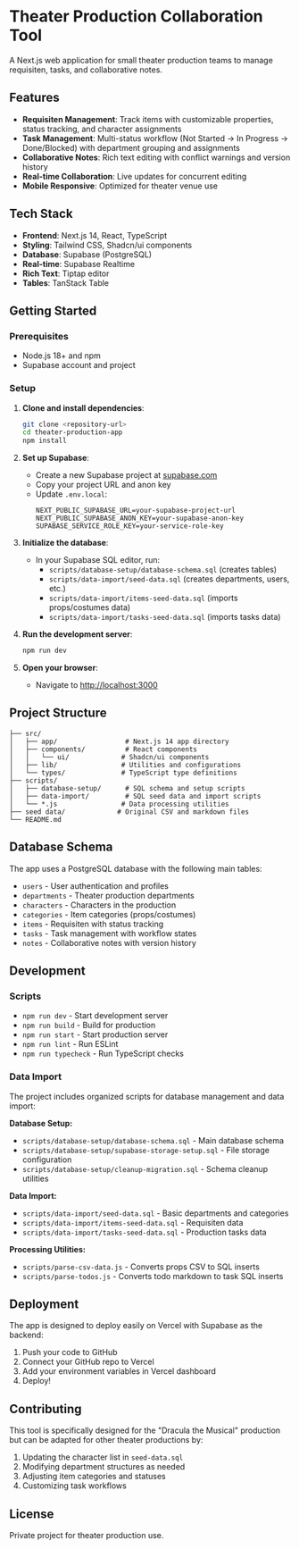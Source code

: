 # Theater Production Collaboration Tool

A Next.js web application for small theater production teams to manage requisiten, tasks, and collaborative notes.

## Features

- **Requisiten Management**: Track items with customizable properties, status tracking, and character assignments
- **Task Management**: Multi-status workflow (Not Started → In Progress → Done/Blocked) with department grouping and assignments
- **Collaborative Notes**: Rich text editing with conflict warnings and version history
- **Real-time Collaboration**: Live updates for concurrent editing
- **Mobile Responsive**: Optimized for theater venue use

## Tech Stack

- **Frontend**: Next.js 14, React, TypeScript
- **Styling**: Tailwind CSS, Shadcn/ui components
- **Database**: Supabase (PostgreSQL)
- **Real-time**: Supabase Realtime
- **Rich Text**: Tiptap editor
- **Tables**: TanStack Table

## Getting Started

### Prerequisites

- Node.js 18+ and npm
- Supabase account and project

### Setup

1. **Clone and install dependencies**:
   ```bash
   git clone <repository-url>
   cd theater-production-app
   npm install
   ```

2. **Set up Supabase**:
   - Create a new Supabase project at [supabase.com](https://supabase.com)
   - Copy your project URL and anon key
   - Update `.env.local`:
     ```env
     NEXT_PUBLIC_SUPABASE_URL=your-supabase-project-url
     NEXT_PUBLIC_SUPABASE_ANON_KEY=your-supabase-anon-key
     SUPABASE_SERVICE_ROLE_KEY=your-service-role-key
     ```

3. **Initialize the database**:
   - In your Supabase SQL editor, run:
     - `scripts/database-setup/database-schema.sql` (creates tables)
     - `scripts/data-import/seed-data.sql` (creates departments, users, etc.)
     - `scripts/data-import/items-seed-data.sql` (imports props/costumes data)
     - `scripts/data-import/tasks-seed-data.sql` (imports tasks data)

4. **Run the development server**:
   ```bash
   npm run dev
   ```

5. **Open your browser**:
   - Navigate to [http://localhost:3000](http://localhost:3000)

## Project Structure

```
├── src/
│   ├── app/                 # Next.js 14 app directory
│   ├── components/          # React components
│   │   └── ui/             # Shadcn/ui components
│   ├── lib/                # Utilities and configurations
│   └── types/              # TypeScript type definitions
├── scripts/
│   ├── database-setup/      # SQL schema and setup scripts
│   ├── data-import/         # SQL seed data and import scripts
│   └── *.js                # Data processing utilities
├── seed data/             # Original CSV and markdown files
└── README.md
```

## Database Schema

The app uses a PostgreSQL database with the following main tables:

- `users` - User authentication and profiles
- `departments` - Theater production departments
- `characters` - Characters in the production
- `categories` - Item categories (props/costumes)
- `items` - Requisiten with status tracking
- `tasks` - Task management with workflow states
- `notes` - Collaborative notes with version history

## Development

### Scripts

- `npm run dev` - Start development server
- `npm run build` - Build for production
- `npm run start` - Start production server
- `npm run lint` - Run ESLint
- `npm run typecheck` - Run TypeScript checks

### Data Import

The project includes organized scripts for database management and data import:

**Database Setup:**
- `scripts/database-setup/database-schema.sql` - Main database schema
- `scripts/database-setup/supabase-storage-setup.sql` - File storage configuration
- `scripts/database-setup/cleanup-migration.sql` - Schema cleanup utilities

**Data Import:**
- `scripts/data-import/seed-data.sql` - Basic departments and categories
- `scripts/data-import/items-seed-data.sql` - Requisiten data
- `scripts/data-import/tasks-seed-data.sql` - Production tasks data

**Processing Utilities:**
- `scripts/parse-csv-data.js` - Converts props CSV to SQL inserts
- `scripts/parse-todos.js` - Converts todo markdown to task SQL inserts

## Deployment

The app is designed to deploy easily on Vercel with Supabase as the backend:

1. Push your code to GitHub
2. Connect your GitHub repo to Vercel
3. Add your environment variables in Vercel dashboard
4. Deploy!

## Contributing

This tool is specifically designed for the "Dracula the Musical" production but can be adapted for other theater productions by:

1. Updating the character list in `seed-data.sql`
2. Modifying department structures as needed
3. Adjusting item categories and statuses
4. Customizing task workflows

## License

Private project for theater production use.